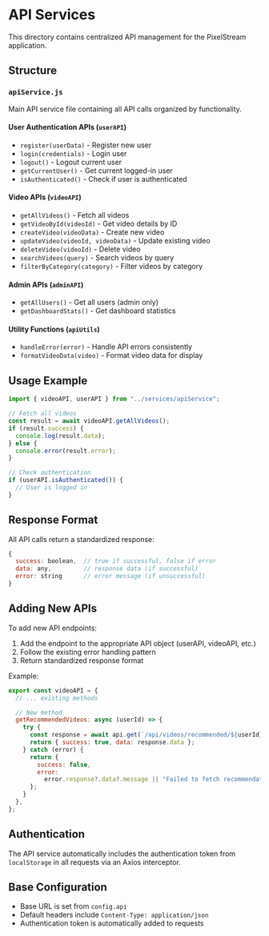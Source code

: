# API Services

This directory contains centralized API management for the PixelStream application.

## Structure

### `apiService.js`

Main API service file containing all API calls organized by functionality.

#### User Authentication APIs (`userAPI`)

- `register(userData)` - Register new user
- `login(credentials)` - Login user
- `logout()` - Logout current user
- `getCurrentUser()` - Get current logged-in user
- `isAuthenticated()` - Check if user is authenticated

#### Video APIs (`videoAPI`)

- `getAllVideos()` - Fetch all videos
- `getVideoById(videoId)` - Get video details by ID
- `createVideo(videoData)` - Create new video
- `updateVideo(videoId, videoData)` - Update existing video
- `deleteVideo(videoId)` - Delete video
- `searchVideos(query)` - Search videos by query
- `filterByCategory(category)` - Filter videos by category

#### Admin APIs (`adminAPI`)

- `getAllUsers()` - Get all users (admin only)
- `getDashboardStats()` - Get dashboard statistics

#### Utility Functions (`apiUtils`)

- `handleError(error)` - Handle API errors consistently
- `formatVideoData(video)` - Format video data for display

## Usage Example

```javascript
import { videoAPI, userAPI } from "../services/apiService";

// Fetch all videos
const result = await videoAPI.getAllVideos();
if (result.success) {
  console.log(result.data);
} else {
  console.error(result.error);
}

// Check authentication
if (userAPI.isAuthenticated()) {
  // User is logged in
}
```

## Response Format

All API calls return a standardized response:

```javascript
{
  success: boolean,  // true if successful, false if error
  data: any,         // response data (if successful)
  error: string      // error message (if unsuccessful)
}
```

## Adding New APIs

To add new API endpoints:

1. Add the endpoint to the appropriate API object (userAPI, videoAPI, etc.)
2. Follow the existing error handling pattern
3. Return standardized response format

Example:

```javascript
export const videoAPI = {
  // ... existing methods

  // New method
  getRecommendedVideos: async (userId) => {
    try {
      const response = await api.get(`/api/videos/recommended/${userId}`);
      return { success: true, data: response.data };
    } catch (error) {
      return {
        success: false,
        error:
          error.response?.data?.message || "Failed to fetch recommendations",
      };
    }
  },
};
```

## Authentication

The API service automatically includes the authentication token from `localStorage` in all requests via an Axios interceptor.

## Base Configuration

- Base URL is set from `config.api`
- Default headers include `Content-Type: application/json`
- Authentication token is automatically added to requests
